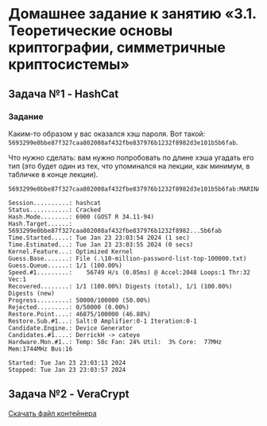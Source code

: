 # Домашнее задание к занятию «3.1. Теоретические основы криптографии, симметричные криптосистемы»


## Задача №1 - HashCat



### Задание

Каким-то образом у вас оказался хэш пароля. Вот такой: `5693299e0bbe87f327caa802008af432fbe837976b1232f8982d3e101b5b6fab`.

Что нужно сделать: вам нужно попробовать по длине хэша угадать его тип (это будет один из тех, что упоминался на лекции, как минимум, в табличке в конце лекции).
```
5693299e0bbe87f327caa802008af432fbe837976b1232f8982d3e101b5b6fab:MARINA

Session..........: hashcat
Status...........: Cracked
Hash.Mode........: 6900 (GOST R 34.11-94)
Hash.Target......: 5693299e0bbe87f327caa802008af432fbe837976b1232f8982...5b6fab
Time.Started.....: Tue Jan 23 23:03:54 2024 (1 sec)
Time.Estimated...: Tue Jan 23 23:03:55 2024 (0 secs)
Kernel.Feature...: Optimized Kernel
Guess.Base.......: File (.\10-million-password-list-top-100000.txt)
Guess.Queue......: 1/1 (100.00%)
Speed.#1.........:    56749 H/s (0.05ms) @ Accel:2048 Loops:1 Thr:32 Vec:1
Recovered........: 1/1 (100.00%) Digests (total), 1/1 (100.00%) Digests (new)
Progress.........: 50000/100000 (50.00%)
Rejected.........: 0/50000 (0.00%)
Restore.Point....: 46875/100000 (46.88%)
Restore.Sub.#1...: Salt:0 Amplifier:0-1 Iteration:0-1
Candidate.Engine.: Device Generator
Candidates.#1....: DerrickH -> cateye
Hardware.Mon.#1..: Temp: 58c Fan: 24% Util:  3% Core:  77MHz Mem:1744MHz Bus:16

Started: Tue Jan 23 23:03:13 2024
Stopped: Tue Jan 23 23:03:57 2024
```

## Задача №2 - VeraCrypt

[Скачать файл контейнера](./files/cantainer)
